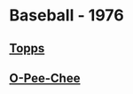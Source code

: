 # Baseball - 1976
## [Topps](/collection/Baseball/1976/Topps)
## [O-Pee-Chee](/collection/Baseball/1976/O-Pee-Chee)
